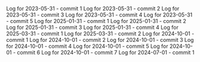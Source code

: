 Log for 2023-05-31 - commit 1
Log for 2023-05-31 - commit 2
Log for 2023-05-31 - commit 3
Log for 2023-05-31 - commit 4
Log for 2023-05-31 - commit 5
Log for 2025-01-31 - commit 1
Log for 2025-01-31 - commit 2
Log for 2025-01-31 - commit 3
Log for 2025-01-31 - commit 4
Log for 2025-03-31 - commit 1
Log for 2025-03-31 - commit 2
Log for 2024-10-01 - commit 1
Log for 2024-10-01 - commit 2
Log for 2024-10-01 - commit 3
Log for 2024-10-01 - commit 4
Log for 2024-10-01 - commit 5
Log for 2024-10-01 - commit 6
Log for 2024-10-01 - commit 7
Log for 2024-07-01 - commit 1
